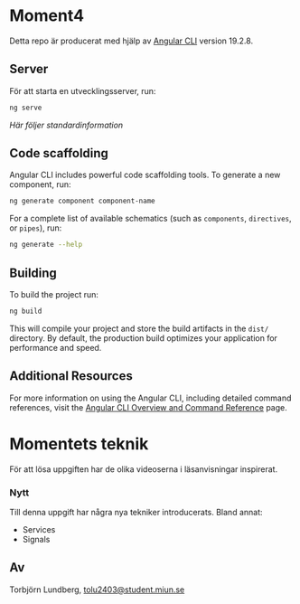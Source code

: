 # Moment4

Detta repo är producerat med hjälp av [Angular CLI](https://github.com/angular/angular-cli) version 19.2.8.

## Server

För att starta en utvecklingsserver, run:

```bash
ng serve
```

*Här följer standardinformation*
## Code scaffolding

Angular CLI includes powerful code scaffolding tools. To generate a new component, run:

```bash
ng generate component component-name
```

For a complete list of available schematics (such as `components`, `directives`, or `pipes`), run:

```bash
ng generate --help
```

## Building

To build the project run:

```bash
ng build
```

This will compile your project and store the build artifacts in the `dist/` directory. By default, the production build optimizes your application for performance and speed.  

## Additional Resources

For more information on using the Angular CLI, including detailed command references, visit the [Angular CLI Overview and Command Reference](https://angular.dev/tools/cli) page.

# Momentets teknik
För att lösa uppgiften har de olika videoserna i läsanvisningar inspirerat.

### Nytt 

Till denna uppgift har några nya tekniker introducerats. Bland annat:  
* Services
* Signals

## Av
Torbjörn Lundberg,  tolu2403@student.miun.se 
